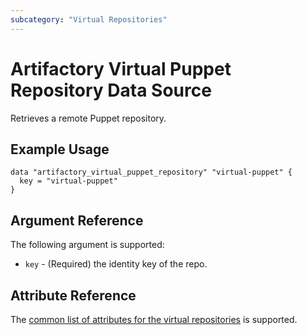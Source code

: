 ```yaml
---
subcategory: "Virtual Repositories"
---
```

# Artifactory Virtual Puppet Repository Data Source

Retrieves a remote Puppet repository.

## Example Usage

```hcl
data "artifactory_virtual_puppet_repository" "virtual-puppet" {
  key = "virtual-puppet"
}
```

## Argument Reference

The following argument is supported:

* `key` - (Required) the identity key of the repo.

## Attribute Reference

The [common list of attributes for the virtual repositories](../resources/virtual.md) is supported.
